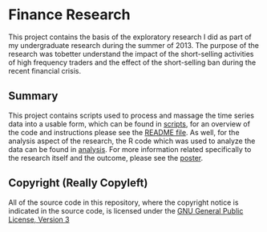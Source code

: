 Finance Research
===========================

This project contains the basis of the exploratory research I did as part of my undergraduate research during
the summer of 2013. The purpose of the research was tobetter understand the impact of the short-selling 
activities of high frequency traders and the effect of the short-selling ban during the recent financial crisis. 


Summary
---------------------------

This project contains scripts used to process and massage the time series data into a usable form, which can be 
found in [scripts](scripts/), for an overview of the code and instructions please see the 
[README file](scripts/README.md). As well, for the analysis aspect of the research, the R code which was used to 
analyze the data can be found in [analysis](analysis/). For more information related specifically to the research 
itself and the outcome, please see the [poster](poster/STAR_award_poster_2013.pdf).


Copyright (Really Copyleft)
---------------------------

All of the source code in this repository, where the copyright notice is indicated in the source
code, is licensed under the [GNU General Public License, Version 3](http://www.gnu.org/licenses/gpl.html)
